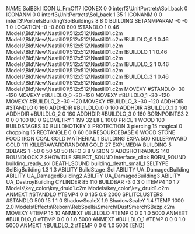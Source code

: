 NAME SolBSkl
ICON U_FrnOf17
ICONEX 0 0 interf3\UnitPortrets\Sol_back 0
ICONANM 0 0 interf3\UnitPortrets\Sol_back 1 35 1
ICONANM 0 0 interf3\PortretsBuilding\SolBuildings 8 8 0
BUILDING
SETANMPARAM -0 -0 1 0
LOCATION -0 -0 800 800
!STANDLO      1 0.46 Models\Bld\New\Nastill01\512x512\Nastill01.c2m Models\Bld\New\Nastill01\512x512\Nastill01.c2m
!BUILDLO_0    1 0.46 Models\Bld\New\Nastill01\512x512\Nastill01.c2m Models\Bld\New\Nastill01\512x512\Nastill01.c2m
!BUILDLO_1    1 0.46 Models\Bld\New\Nastill01\512x512\Nastill01.c2m Models\Bld\New\Nastill01\512x512\Nastill01.c2m
!BUILDLO_2    1 0.46 Models\Bld\New\Nastill01\512x512\Nastill01.c2m Models\Bld\New\Nastill01\512x512\Nastill01.c2m
!BUILDLO_3    1 0.46 Models\Bld\New\Nastill01\512x512\Nastill01.c2m Models\Bld\New\Nastill01\512x512\Nastill01.c2m
MOVEXY #STANDLO    -30 -120
MOVEXY #BUILDLO_0  -30 -120
MOVEXY #BUILDLO_1  -30 -120
MOVEXY #BUILDLO_2  -30 -120
MOVEXY #BUILDLO_3  -30 -120
ADDHDIR #STANDLO 0 160
ADDHDIR #BUILDLO_0 0 160
ADDHDIR #BUILDLO_1 0 160
ADDHDIR #BUILDLO_2 0 160
ADDHDIR #BUILDLO_3 0 160
BORNPOINTS3 2 0 0 0 100 80 0
GEOMETRY 1 199 32
LIFE     1000
PRICE 1 WOOD 100
BUILDSTAGES 30
BUILDHOTKEY		X
PROTECTION 3 piercing 15 magical 0 chopping 15
RECTANGLE    0 0 60 60
RESOURCEBASE 6 WOOD STONE FOOD IRON  COAL GOLD
MATHERIAL 1 BUILDING
EXPA 500
KILLERAWARD             GOLD 111
KILLERAWARDRANDOM       GOLD 27
EXPLMEDIA BUILDING 5
3DBARS 1 -50 0 50 50 50
INFO 3 8
VISION 3
ADDSHOTRADIUS 140
ROUNDLOCK 2
SHOWIDLE
SELECT_SOUND interface_click
BORN_SOUND building_ready_sol
DEATH_SOUND building_death_small_1
SELTYPE SelBigBuilding 1.3 1.3
ABILITY BuildStage_Sol
ABILITY UA_DamagedBuilding
ABILITY UA_DamagedBuilding2
ABILITY UA_DamagedBuilding3
ABILITY UA_DestroyBuilding
CYLINDER 85 110
BUILDBAR -3 0 3 0
!TEMP4 10 1.7 Models\key_color\key_druid1.c2m Models\key_color\key_druid1.c2m
ANMEXT #STANDLO #TEMP4 0 0 135 0.9 2000
SPLITCLUSTERS #STANDLO 500 15 1 1 0
ShadowScaleX 1.9
ShadowScaleY 1.4
!TEMP 1000 2.0 Models\Effects\Reborn\RebSpells\Smerch\DustSmerchSBezp.c2m
MOVEXY  #TEMP 15 10
ANMEXT #BUILDLO #TEMP  0 0 0 1.0 5000
ANMEXT #BUILDLO_0 #TEMP  0 0 0 1.0 5000
ANMEXT #BUILDLO_1 #TEMP  0 0 0 1.0 5000
ANMEXT #BUILDLO_2 #TEMP  0 0 0 1.0 5000
[END]
